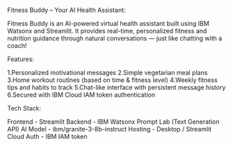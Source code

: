 Fitness Buddy – Your AI Health Assistant:

Fitness Buddy is an AI-powered virtual health assistant built using IBM Watsonx and Streamlit. It provides real-time, personalized fitness and nutrition guidance through natural conversations — just like chatting with a coach!

Features:

1.Personalized motivational messages
2.Simple vegetarian meal plans
3.Home workout routines (based on time & fitness level)
4.Weekly fitness tips and habits to track
5.Chat-like interface with persistent message history
6.Secured with IBM Cloud IAM token authentication

Tech Stack:

Frontend - Streamlit
Backend - IBM Watsonx Prompt Lab (Text Generation API)
AI Model - ibm/granite-3-8b-instruct
Hosting - Desktop / Streamlit Cloud
Auth - IBM IAM token
